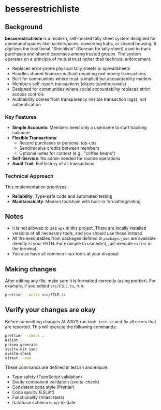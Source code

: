 # besserestrichliste

## Background

**besserestrichliste** is a modern, self-hosted tally sheet system designed for communal spaces like hackerspaces, coworking hubs, or shared housing. It digitizes the traditional "Strichliste" (German for tally sheet) used to track purchases and shared expenses among trusted groups. The system operates on a principle of mutual trust rather than technical enforcement.

- Replaces error-prone physical tally sheets or spreadsheets
- Handles shared finances without requiring real money transactions
- Built for communities where trust is implicit but accountability matters
- Members self-report transactions (deposits/withdrawals)
- Designed for communities where social accountability replaces strict access controls
- Auditability comes from transparency (visible transaction logs), not authentication

### Key Features

- **Simple Accounts**: Members need only a username to start tracking balances
- **Flexible Transactions**:
    - Record purchases or personal top-ups
    - Send/receive credits between members
    - Optional notes for context (e.g., "coffee beans")
- **Self-Service**: No admin needed for routine operations
- **Audit Trail**: Full history of all transactions

### Technical Approach

This implementation prioritizes:

- **Reliability**: Type-safe code and automated testing
- **Maintainability**: Modern toolchain with built-in formatting/linting

## Notes

- It is not allowed to use `npx` in this project. There are locally installed versions of all necessary tools, and you should use those instead.
- All the executables from packages defined in `package.json` are available directly in your PATH. For example to use eslint, just execute `eslint` in the terminal.
- You also have all common linux tools at your disposal.

## Making changes

After editing any file, make sure it is formatted correctly (using prettier). For example, if you edited `src/FILE.ts`, run:

```bash
prettier --write src/FILE.ts
```

## Verify your changes are okay

Before committing changes ALWAYS run `bash test.sh` and fix all errors that are reported. This will execute the following commands:

```bash
prettier --check .
eslint .
prisma generate
svelte-kit sync
svelte-check
vitest --run
```

These commands are defined in test.sh and ensure:

- Type safety (TypeScript validation)
- Svelte component validation (svelte-check)
- Consistent code style (Prettier)
- Code quality (ESLint)
- Functionality (Vitest tests)
- Database schema is up-to-date
